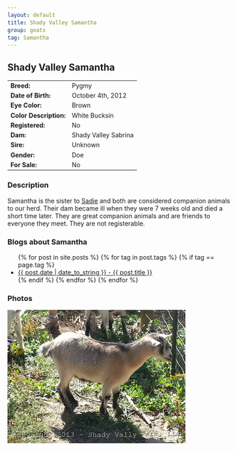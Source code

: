 ```yaml
---
layout: default
title: Shady Valley Samantha
group: goats
tag: Samantha
---
```


## Shady Valley Samantha
| | |
|:---|:---
|**Breed:**|Pygmy
|**Date of Birth:**|October 4th, 2012
|**Eye Color:**|Brown
|**Color Description:**|White Bucksin
|**Registered:**|No
|**Dam:**|Shady Valley Sabrina
|**Sire:**|Unknown
|**Gender:**|Doe
|**For Sale:**|No

### Description

Samantha is the sister to [Sadie](/goats/Shady-Valley-Sadie) and both are
considered companion animals to our herd. Their dam became ill when they
were 7 weeks old and died a short time later.  They are great companion
animals and are friends to everyone they meet.  They are not registerable. 

### Blogs about Samantha

<ul>
  {% for post in site.posts %}
    {% for tag in post.tags %}
      {% if tag == page.tag %}
        <li><a href="{{ post.url }}">{{ post.date | date_to_string }} - {{ post.title }}</a></li>
      {% endif %}
    {% endfor %}
  {% endfor %}
</ul>

### Photos

<img src="/images/goats/Shady_Valley_Samantha/1.jpg" alt="Image of Shady Valley Samantha" class="pic"/>


